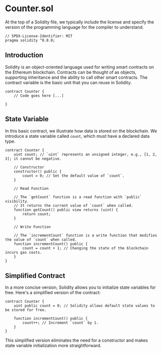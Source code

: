 # Counter.sol

At the top of a Solidity file, we typically include the license and specify the version of the programming language for the compiler to understand.

```solidity
// SPDX-License-Identifier: MIT
pragma solidity ^0.8.0;
```

## Introduction

Solidity is an object-oriented language used for writing smart contracts on the Ethereum blockchain. Contracts can be thought of as objects, supporting inheritance and the ability to call other smart contracts. The contract variable is the basic unit that you can reuse in Solidity.

```solidity
contract Counter {
    // Code goes here [...]

}
```

## State Variable

In this basic contract, we illustrate how data is stored on the blockchain. We introduce a state variable called `count`, which must have a declared data type.

```solidity
contract Counter {
    uint count; // `uint` represents an unsigned integer, e.g., [1, 2, 3]; it cannot be negative.

    // Constructor
    constructor() public {
        count = 0; // Set the default value of `count`.
    }

    // Read Function

    // The `getCount` function is a read function with `public` visibility. 
    // It returns the current value of `count` when called.
    function getCount() public view returns (uint) {  
        return count;
    }

    // Write Function

    // The `incrementCount` function is a write function that modifies the value of `count` when called.
    function incrementCount() public {
        count = count + 1; // Changing the state of the blockchain incurs gas costs.
    }
}
```

## Simplified Contract

In a more concise version, Solidity allows you to initialize state variables for free. Here's a simplified version of the contract:

```solidity
contract Counter {
    uint public count = 0; // Solidity allows default state values to be stored for free.

    function incrementCount() public {
        count++; // Increment `count` by 1.
    }  
}
```

This simplified version eliminates the need for a constructor and makes state variable initialization more straightforward.